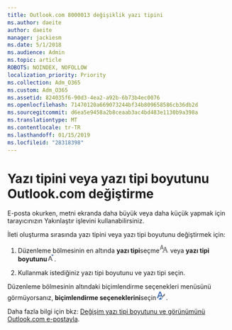 ```yaml
---
title: Outlook.com 8000013 değişiklik yazı tipini
ms.author: daeite
author: daeite
manager: jackiesm
ms.date: 5/1/2018
ms.audience: Admin
ms.topic: article
ROBOTS: NOINDEX, NOFOLLOW
localization_priority: Priority
ms.collection: Adm_O365
ms.custom: Adm_O365
ms.assetid: 824035f6-90d3-4ea2-a92b-6b73b4ec0076
ms.openlocfilehash: 71470120a669073244bf34b809658586cb36db2d
ms.sourcegitcommit: d6ea5e9458a2b8ceaab3ac4bd483e1130b9a398a
ms.translationtype: MT
ms.contentlocale: tr-TR
ms.lasthandoff: 01/15/2019
ms.locfileid: "28318398"
---
```

# <a name="change-font-or-font-size-in-outlookcom"></a>Yazı tipini veya yazı tipi boyutunu Outlook.com değiştirme

E-posta okurken, metni ekranda daha büyük veya daha küçük yapmak için tarayıcınızın Yakınlaştır işlevini kullanabilirsiniz.
  
İleti oluşturma sırasında yazı tipini veya yazı tipi boyutunu değiştirmek için:
  
1. Düzenleme bölmesinin en altında **yazı tipi**seçme![yazı](media/6d9372e0-cde5-49fc-a457-aafb62255163.png) veya **yazı tipi boyutunu**![yazı tipi boyutunu simge](media/9334f617-9593-4bd0-afb1-c53308ad7591.png).
    
2. Kullanmak istediğiniz yazı tipi boyutunu ve yazı tipi seçin.
    
Düzenleme bölmesinin altındaki biçimlendirme seçenekleri menüsünü görmüyorsanız, **biçimlendirme seçeneklerini**seçin![biçimlendirme seçenekleri simgesini](media/13103798-e3ea-4069-a7a0-63f8903c8c3a.png).
  
Daha fazla bilgi için bkz: [Değişim yazı tipi boyutunu ve görünümünü Outlook.com e-postayla](https://go.microsoft.com/fwlink/p/?linkid=873130).
  

